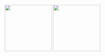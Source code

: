 <div align="center">
  <img height="155px" src="https://github-readme-stats.vercel.app/api?username=NeutrinoBR&show_icons=true&theme=blue-green"/>
  <img height="155px" src="https://github-readme-stats.vercel.app/api/top-langs/?username=NeutrinoBR&layout=compact&langs_count=3&theme=blue-green"/>
</div>
